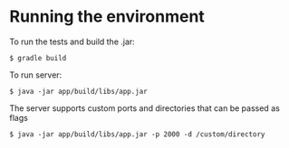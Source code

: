 # Running the environment

To run the tests and build the .jar:
```
$ gradle build
```
To run server:
```
$ java -jar app/build/libs/app.jar
```

The server supports custom ports and directories that can be passed as flags

```
$ java -jar app/build/libs/app.jar -p 2000 -d /custom/directory  
```
